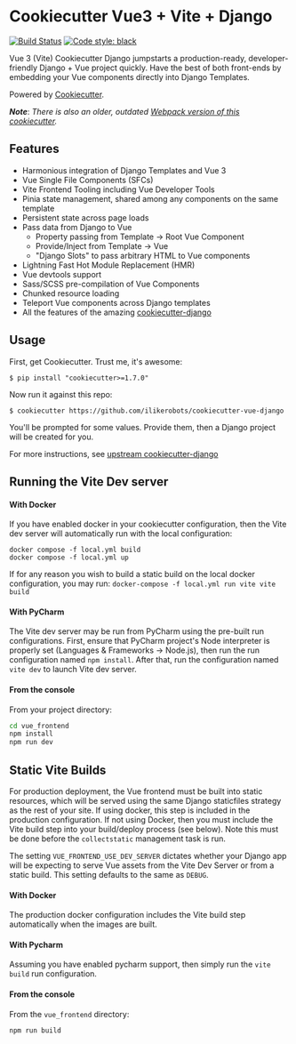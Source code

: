 # Cookiecutter Vue3 + Vite + Django

[![Build Status](https://img.shields.io/github/actions/workflow/status/ilikerobots/cookiecutter-django/ci.yml?branch=vue3-vite)](https://github.com/ilikerobots/cookiecutter-django/actions/workflows/ci.yml?query=branch%3Avue3-vite)
[![Code style: black](https://img.shields.io/badge/code%20style-black-000000.svg)](https://github.com/ambv/black)


Vue 3 (Vite) Cookiecutter Django jumpstarts a production-ready, developer-friendly Django + Vue project quickly.
Have the best of both front-ends by embedding your Vue components directly into Django Templates.

Powered by [Cookiecutter](https://github.com/cookiecutter/cookiecutter).

***Note***: *There is also an older, outdated [Webpack version of this cookiecutter](https://github.com/ilikerobots/cookiecutter-vue-django/tree/master).*

## Features

- Harmonious integration of Django Templates and Vue 3 
- Vue Single File Components (SFCs)
- Vite Frontend Tooling including Vue Developer Tools
- Pinia state management, shared among any components on the same template
- Persistent state across page loads
- Pass data from Django to Vue 
  - Property passing from Template -> Root Vue Component
  - Provide/Inject from Template -> Vue
  - "Django Slots" to pass arbitrary HTML to Vue components
- Lightning Fast Hot Module Replacement (HMR) 
- Vue devtools support
- Sass/SCSS pre-compilation of Vue Components
- Chunked resource loading 
- Teleport Vue components across Django templates
- All the features of the amazing [cookiecutter-django](https://github.com/cookiecutter/cookiecutter-django)


## Usage

First, get Cookiecutter. Trust me, it's awesome:

    $ pip install "cookiecutter>=1.7.0"

Now run it against this repo:

    $ cookiecutter https://github.com/ilikerobots/cookiecutter-vue-django

You'll be prompted for some values. Provide them, then a Django project will be created for you.

For more instructions, see [upstream cookiecutter-django](https://github.com/cookiecutter/cookiecutter-django)

## Running the Vite Dev server

#### With Docker

If you have enabled docker in your cookiecutter configuration, then the Vite dev server will automatically run with the
local configuration:

```
docker compose -f local.yml build
docker compose -f local.yml up
```

If for any reason you wish to build a static build on the local docker configuration, you may run:
`docker-compose -f local.yml run vite vite build`

#### With PyCharm

The Vite dev server may be run from PyCharm using the pre-built run configurations.  First, ensure that 
PyCharm project's Node interpreter is properly set (Languages & Frameworks -> Node.js), then run the run 
configuration named ```npm install```.  After that, run the configuration named `vite dev` to launch Vite dev server.


#### From the console
From your project directory:

```sh
cd vue_frontend
npm install
npm run dev
```

## Static Vite Builds

For production deployment, the Vue frontend must be built into static resources, which will be served
using the same Django staticfiles strategy as the rest of your site.  If using docker, this step is included
in the production configuration.  If not using Docker, then you must include the Vite build step into your 
build/deploy process (see below).  Note this must be done before the `collectstatic` management task is run.

The setting `VUE_FRONTEND_USE_DEV_SERVER` dictates whether your Django app will be expecting to serve Vue assets from
the Vite Dev Server or from a static build.  This setting defaults to the same as `DEBUG`.

#### With Docker

The production docker configuration includes the Vite build step automatically when the images are built.


#### With Pycharm

Assuming you have enabled pycharm support, then simply run the `vite build` run configuration.

#### From the console

From the `vue_frontend` directory: 
```sh
npm run build
```

